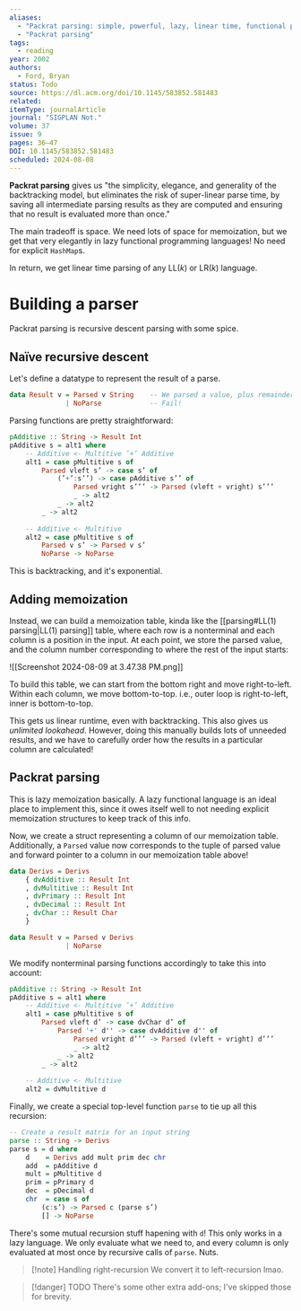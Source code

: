 ```yaml
---
aliases:
  - "Packrat parsing: simple, powerful, lazy, linear time, functional pearl"
  - "Packrat parsing"
tags:
  - reading
year: 2002
authors:
  - Ford, Bryan    
status: Todo
source: https://dl.acm.org/doi/10.1145/583852.581483 
related:  
itemType: journalArticle  
journal: "SIGPLAN Not."  
volume: 37  
issue: 9   
pages: 36–47  
DOI: 10.1145/583852.581483
scheduled: 2024-08-08
---
```

**Packrat parsing** gives us "the simplicity, elegance, and generality of the backtracking model, but eliminates the risk of super-linear parse time, by saving all intermediate parsing results as they are computed and ensuring that no result is evaluated more than once."

The main tradeoff is space. We need lots of space for memoization, but we get that very elegantly in lazy functional programming languages! No need for explicit `HashMap`s.

In return, we get linear time parsing of any LL($k$) or LR($k$) language.

# Building a parser

Packrat parsing is recursive descent parsing with some spice.

## Naïve recursive descent

Let's define a datatype to represent the result of a parse.

```haskell
data Result v = Parsed v String    -- We parsed a value, plus remainder of input
              | NoParse            -- Fail!
```

Parsing functions are pretty straightforward:

```haskell
pAdditive :: String -> Result Int
pAdditive s = alt1 where
	-- Additive <- Multitive ’+’ Additive
	alt1 = case pMultitive s of
		Parsed vleft s’ -> case s’ of
			(’+’:s’’) -> case pAdditive s’’ of
				Parsed vright s’’’ -> Parsed (vleft + vright) s’’’
				_ -> alt2
			_ -> alt2
		_ -> alt2 
	
	-- Additive <- Multitive
	alt2 = case pMultitive s of
		Parsed v s’ -> Parsed v s’
		NoParse -> NoParse
```

This is backtracking, and it's exponential.

## Adding memoization

Instead, we can build a memoization table, kinda like the [[parsing#LL(1) parsing|LL(1) parsing]] table, where each row is a nonterminal and each column is a position in the input. At each point, we store the parsed value, and the column number corresponding to where the rest of the input starts:

![[Screenshot 2024-08-09 at 3.47.38 PM.png]]

To build this table, we can start from the bottom right and move right-to-left. Within each column, we move bottom-to-top. i.e., outer loop is right-to-left, inner is bottom-to-top.

This gets us linear runtime, even with backtracking. This also gives us *unlimited lookahead*. However, doing this manually builds lots of unneeded results, and we have to carefully order how the results in a particular column are calculated!

## Packrat parsing

This is lazy memoization basically. A lazy functional language is an ideal place to implement this, since it owes itself well to not needing explicit memoization structures to keep track of this info.

Now, we create a struct representing a column of our memoization table. Additionally, a `Parsed` value now corresponds to the tuple of parsed value and forward pointer to a column in our memoization table above!

```haskell
data Derivs = Derivs
	{ dvAdditive :: Result Int
	, dvMultitive :: Result Int
	, dvPrimary :: Result Int
	, dvDecimal :: Result Int
	, dvChar :: Result Char
	}

data Result v = Parsed v Derivs
              | NoParse
```

We modify nonterminal parsing functions accordingly to take this into account:

```haskell
pAdditive :: String -> Result Int
pAdditive s = alt1 where
	-- Additive <- Multitive ’+’ Additive
	alt1 = case pMultitive s of
		Parsed vleft d’ -> case dvChar d’ of
			Parsed '+' d'' -> case dvAdditive d'' of
				Parsed vright d’’’ -> Parsed (vleft + vright) d’’’
				_ -> alt2
			_ -> alt2
		_ -> alt2 
	
	-- Additive <- Multitive
	alt2 = dvMultitive d
```

Finally, we create a special top-level function `parse` to tie up all this recursion:

```haskell
-- Create a result matrix for an input string
parse :: String -> Derivs
parse s = d where
	d    = Derivs add mult prim dec chr
	add  = pAdditive d
	mult = pMultitive d
	prim = pPrimary d
	dec  = pDecimal d
	chr  = case s of
		(c:s’) -> Parsed c (parse s’)
		[] -> NoParse
```

There's some mutual recursion stuff hapening with `d`! This only works in a lazy language. We only evaluate what we need to, and every column is only evaluated at most once by recursive calls of `parse`. Nuts.

> [!note] Handling right-recursion
> We convert it to left-recursion lmao.

> [!danger] TODO
> There's some other extra add-ons; I've skipped those for brevity.